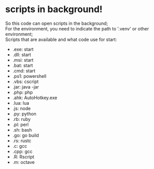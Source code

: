 # scripts in background!
So this code can open scripts in the background;<br>
For the environment, you need to indicate the path to '.venv' or other environment;<br>
Scripts that are available and what code use for start:
- .exe: start
- .dll: start
- .msi: start
- .bat: start
- .cmd: start
- .ps1: powershell
- .vbs: cscript
- .jar: java -jar
- .php: php
- .ahk: AutoHotkey.exe
- .lua: lua
- .js: node
- .py: python
- .rb: ruby
- .pl: perl
- .sh: bash
- .go: go build
- .rs: rustc
- .c: gcc
- .cpp: gcc
- .R: Rscript
- .m: octave
